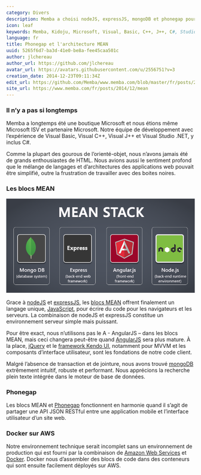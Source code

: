 ```yaml
---
category: Divers
description: Memba a choisi nodeJS, expressJS, mongoDB et phonegap pour construire ses solutions logicielles.
icon: leaf
keywords: Memba, Kidoju, Microsoft, Visual, Basic, C++, J++, C#, Studio, Silverlight, Java, MTS, SQL, MySQL, Oracle, logiciel libre, informatique dématérialisée, Amazon, AWS, Apple, iOS, Android, JavaScript, nodeJS, MEAN
language: fr
title: Phonegap et l'architecture MEAN
uuid: 5265f6d7-ba3d-41e0-be8a-fee45caa501c
author: jlchereau
author_url: https://github.com/jlchereau
avatar_url: https://avatars.githubusercontent.com/u/2556751?v=3
creation_date: 2014-12-23T09:11:34Z
edit_url: https://github.com/Memba/www.memba.com/blob/master/fr/posts/2014/mean.md
site_url: https://www.memba.com/fr/posts/2014/12/mean
---
```

### Il n’y a pas si longtemps

Memba a longtemps été une boutique Microsoft et nous étions même Microsoft ISV et partenaire Microsoft. 
Notre équipe de développement avec l’expérience de Visual Basic, Visual C++, Visual J++ et Visual Studio .NET, y inclus C#.

Comme la plupart des gourous de l’orienté-objet, nous n’avons jamais été de grands enthousiastes de HTML. Nous avions aussi le sentiment profond que le mélange de langages et d’architectures des applications web pouvait être simplifié, outre la frustration de travailler avec des boites noires.
 
### Les blocs MEAN

![Les blocs MEAN](https://raw.githubusercontent.com/Memba/www.memba.com/master/fr/posts/2014/mean.png)

Grace à [nodeJS](https://nodejs.org/) et [expressJS](http://expressjs.com/), les [blocs MEAN](https://en.wikipedia.org/wiki/MEAN_(software_bundle)) offrent finalement un langage unique,
[JavaScript](https://en.wikipedia.org/wiki/JavaScript), pour écrire du code pour les navigateurs et les serveurs. La combinaison de nodeJS et expressJS constitue un environnement serveur simple mais puissant.

Pour être exact, nous n’utilisons pas le A - AngularJS – dans les blocs MEAN, mais ceci changera peut-être quand [AngularJS](https://angularjs.org/) sera plus mature.
À la place, [jQuery](http://jquery.com/) et le [framework Kendo UI](http://www.telerik.com/kendo-ui), notamment pour MVVM et les composants d’interface utilisateur, sont les fondations de notre code client.

Malgré l’absence de transaction et de jointure, nous avons trouvé [mongoDB](http://www.mongodb.org) extrêmement intuitif, robuste et performant. Nous apprécions la recherche plein texte intégrée dans le moteur de base de données.

### Phonegap

Les blocs MEAN et [Phonegap](http://phonegap.com/) fonctionnent en harmonie quand il s’agit de partager une API JSON RESTful entre une application mobile et l’interface utilisateur d’un site web.

### Docker sur AWS

Notre environnement technique serait incomplet sans un environnement de production qui est fourni par la combinaison de [Amazon Web Services](https://aws.amazon.com/) et [Docker](https://www.docker.com/).
Docker nous d’assembler des blocs de code dans des conteneurs qui sont ensuite facilement déployés sur AWS.